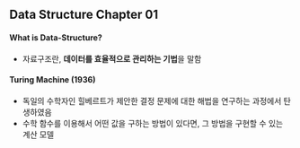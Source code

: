 ## Data Structure Chapter 01

#### What is Data-Structure?

- 자료구조란, **데이터를 효율적으로 관리하는 기법**을 말함



#### Turing Machine (1936)

- 독일의 수학자인 힐베르트가 제안한 결정 문제에 대한 해법을 연구하는 과정에서 탄생하였음
- 수학 함수를 이용해서 어떤 값을 구하는 방법이 있다면, 그 방법을 구현할 수 있는 계산 모델
